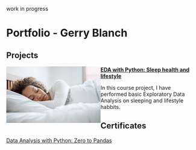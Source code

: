 work in progress

# Portfolio - Gerry Blanch

## Projects

<img align="left" width="250" height="150" src="https://github.com/GBlanch/Portfolio/blob/main/0.files/0.Practice-work-projects/0.FCC/oviahealth_TM.jpg"> **[EDA with Python:
Sleep health and lifestyle](https://jovian.com/g-blandugar/course-project-exploratory-data-analysis-03aug2023)**

In this course project, I have performed basic Exploratory Data Analysis on sleeping and lifestyle habbits.







## Certificates

[Data Analysis with Python: Zero to Pandas](https://github.com/GBlanch/Portfolio/blob/main/0.files/1.Certificates/0.FCC/Jovian_with_FFC_certificate%20_GBA.pdf)



